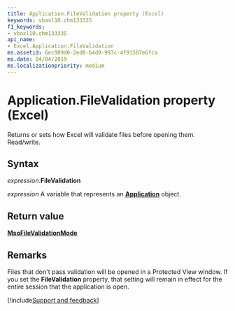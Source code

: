 ```yaml
---
title: Application.FileValidation property (Excel)
keywords: vbaxl10.chm133335
f1_keywords:
- vbaxl10.chm133335
api_name:
- Excel.Application.FileValidation
ms.assetid: 6ec989d0-2ed8-b4d9-997c-4f91507e6fca
ms.date: 04/04/2019
ms.localizationpriority: medium
---
```



# Application.FileValidation property (Excel)

Returns or sets how Excel will validate files before opening them. Read/write.


## Syntax

_expression_.**FileValidation**

_expression_ A variable that represents an **[Application](Excel.Application(object).md)** object.


## Return value

**[MsoFileValidationMode](Office.MsoFileValidationMode.md)**


## Remarks

Files that don't pass validation will be opened in a Protected View window. If you set the **FileValidation** property, that setting will remain in effect for the entire session that the application is open.




[!include[Support and feedback](~/includes/feedback-boilerplate.md)]